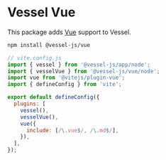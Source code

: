 # Vessel Vue

This package adds [Vue](https://vuejs.org) support to Vessel.

```bash
npm install @vessel-js/vue
```

```js
// vite.config.js
import { vessel } from '@vessel-js/app/node';
import { vesselVue } from '@vessel-js/vue/node';
import vue from '@vitejs/plugin-vue';
import { defineConfig } from 'vite';

export default defineConfig({
  plugins: [
    vessel(),
    vesselVue(),
    vue({
      include: [/\.vue$/, /\.md$/],
    }),
  ],
});
```
